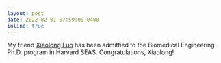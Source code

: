 ```yaml
---
layout: post
date: 2022-02-01 07:59:00-0400
inline: true
---
```

My friend <a href="https://home.ustc.edu.cn/~lxl213">Xiaolong Luo</a> has been admittied to the Biomedical Engineering Ph.D. program in Harvard SEAS. Congratulations, Xiaolong!
